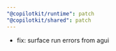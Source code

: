 ```yaml
---
"@copilotkit/runtime": patch
"@copilotkit/shared": patch
---
```


- fix: surface run errors from agui
